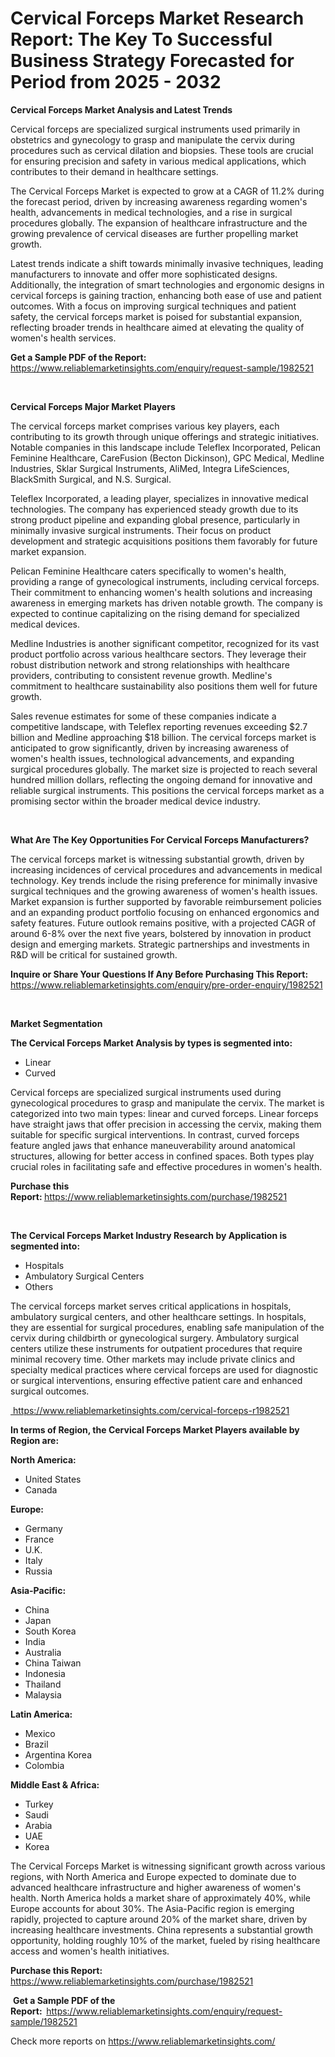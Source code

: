 <p><h1>Cervical Forceps Market Research Report: The Key To Successful Business Strategy Forecasted for Period from 2025 - 2032</h1></p><p><strong>Cervical Forceps Market Analysis and Latest Trends</strong></p>
<p><p>Cervical forceps are specialized surgical instruments used primarily in obstetrics and gynecology to grasp and manipulate the cervix during procedures such as cervical dilation and biopsies. These tools are crucial for ensuring precision and safety in various medical applications, which contributes to their demand in healthcare settings.</p><p>The Cervical Forceps Market is expected to grow at a CAGR of 11.2% during the forecast period, driven by increasing awareness regarding women's health, advancements in medical technologies, and a rise in surgical procedures globally. The expansion of healthcare infrastructure and the growing prevalence of cervical diseases are further propelling market growth. </p><p>Latest trends indicate a shift towards minimally invasive techniques, leading manufacturers to innovate and offer more sophisticated designs. Additionally, the integration of smart technologies and ergonomic designs in cervical forceps is gaining traction, enhancing both ease of use and patient outcomes. With a focus on improving surgical techniques and patient safety, the cervical forceps market is poised for substantial expansion, reflecting broader trends in healthcare aimed at elevating the quality of women's health services.</p></p>
<p><strong>Get a Sample PDF of the Report:&nbsp;</strong> <a href="https://www.reliablemarketinsights.com/enquiry/request-sample/1982521?utm_campaign=3042&utm_medium=2&utm_source=Github&utm_content=ia&utm_term=04032025&utm_id=cervical-forceps">https://www.reliablemarketinsights.com/enquiry/request-sample/1982521</a></p>
<p>&nbsp;</p>
<p><strong>Cervical Forceps Major Market Players</strong></p>
<p><p>The cervical forceps market comprises various key players, each contributing to its growth through unique offerings and strategic initiatives. Notable companies in this landscape include Teleflex Incorporated, Pelican Feminine Healthcare, CareFusion (Becton Dickinson), GPC Medical, Medline Industries, Sklar Surgical Instruments, AliMed, Integra LifeSciences, BlackSmith Surgical, and N.S. Surgical.</p><p>Teleflex Incorporated, a leading player, specializes in innovative medical technologies. The company has experienced steady growth due to its strong product pipeline and expanding global presence, particularly in minimally invasive surgical instruments. Their focus on product development and strategic acquisitions positions them favorably for future market expansion.</p><p>Pelican Feminine Healthcare caters specifically to women's health, providing a range of gynecological instruments, including cervical forceps. Their commitment to enhancing women's health solutions and increasing awareness in emerging markets has driven notable growth. The company is expected to continue capitalizing on the rising demand for specialized medical devices.</p><p>Medline Industries is another significant competitor, recognized for its vast product portfolio across various healthcare sectors. They leverage their robust distribution network and strong relationships with healthcare providers, contributing to consistent revenue growth. Medline's commitment to healthcare sustainability also positions them well for future growth.</p><p>Sales revenue estimates for some of these companies indicate a competitive landscape, with Teleflex reporting revenues exceeding $2.7 billion and Medline approaching $18 billion. The cervical forceps market is anticipated to grow significantly, driven by increasing awareness of women's health issues, technological advancements, and expanding surgical procedures globally. The market size is projected to reach several hundred million dollars, reflecting the ongoing demand for innovative and reliable surgical instruments. This positions the cervical forceps market as a promising sector within the broader medical device industry.</p></p>
<p>&nbsp;</p>
<p><strong>What Are The Key Opportunities For Cervical Forceps Manufacturers?</strong></p>
<p><p>The cervical forceps market is witnessing substantial growth, driven by increasing incidences of cervical procedures and advancements in medical technology. Key trends include the rising preference for minimally invasive surgical techniques and the growing awareness of women's health issues. Market expansion is further supported by favorable reimbursement policies and an expanding product portfolio focusing on enhanced ergonomics and safety features. Future outlook remains positive, with a projected CAGR of around 6-8% over the next five years, bolstered by innovation in product design and emerging markets. Strategic partnerships and investments in R&D will be critical for sustained growth.</p></p>
<p><strong>Inquire or Share Your Questions If Any Before Purchasing This Report:</strong> <a href="https://www.reliablemarketinsights.com/enquiry/pre-order-enquiry/1982521?utm_campaign=3042&utm_medium=2&utm_source=Github&utm_content=ia&utm_term=04032025&utm_id=cervical-forceps">https://www.reliablemarketinsights.com/enquiry/pre-order-enquiry/1982521</a></p>
<p>&nbsp;</p>
<p><strong>Market Segmentation</strong></p>
<p><strong>The Cervical Forceps Market Analysis by types is segmented into:</strong></p>
<p><ul><li>Linear</li><li>Curved</li></ul></p>
<p><p>Cervical forceps are specialized surgical instruments used during gynecological procedures to grasp and manipulate the cervix. The market is categorized into two main types: linear and curved forceps. Linear forceps have straight jaws that offer precision in accessing the cervix, making them suitable for specific surgical interventions. In contrast, curved forceps feature angled jaws that enhance maneuverability around anatomical structures, allowing for better access in confined spaces. Both types play crucial roles in facilitating safe and effective procedures in women's health.</p></p>
<p><strong>Purchase this Report:&nbsp;</strong><a href="https://www.reliablemarketinsights.com/purchase/1982521?utm_campaign=3042&utm_medium=2&utm_source=Github&utm_content=ia&utm_term=04032025&utm_id=cervical-forceps">https://www.reliablemarketinsights.com/purchase/1982521</a></p>
<p>&nbsp;</p>
<p><strong>The Cervical Forceps Market Industry Research by Application is segmented into:</strong></p>
<p><ul><li>Hospitals</li><li>Ambulatory Surgical Centers</li><li>Others</li></ul></p>
<p><p>The cervical forceps market serves critical applications in hospitals, ambulatory surgical centers, and other healthcare settings. In hospitals, they are essential for surgical procedures, enabling safe manipulation of the cervix during childbirth or gynecological surgery. Ambulatory surgical centers utilize these instruments for outpatient procedures that require minimal recovery time. Other markets may include private clinics and specialty medical practices where cervical forceps are used for diagnostic or surgical interventions, ensuring effective patient care and enhanced surgical outcomes.</p></p>
<p><a href="https://www.reliablemarketinsights.com/cervical-forceps-r1982521?utm_campaign=3042&utm_medium=2&utm_source=Github&utm_content=ia&utm_term=04032025&utm_id=cervical-forceps">&nbsp;https://www.reliablemarketinsights.com/cervical-forceps-r1982521</a></p>
<p><strong>In terms of Region, the Cervical Forceps Market Players available by Region are:</strong></p>
<p>
    <p> <strong> North America: </strong>
        <ul>
            <li>United States</li>
            <li>Canada</li>
        </ul>
        </p> 
    <p> <strong> Europe: </strong>
        <ul>
            <li>Germany</li>
            <li>France</li>
            <li>U.K.</li>
            <li>Italy</li>
            <li>Russia</li>
        </ul>
        </p> 
    <p> <strong> Asia-Pacific: </strong>
        <ul>
            <li>China</li>
            <li>Japan</li>
            <li>South Korea</li>
            <li>India</li>
            <li>Australia</li>
            <li>China Taiwan</li>
            <li>Indonesia</li>
            <li>Thailand</li>
            <li>Malaysia</li>
        </ul>
        </p> 
    <p> <strong> Latin America: </strong>
        <ul>
            <li>Mexico</li>
            <li>Brazil</li>
            <li>Argentina Korea</li>
            <li>Colombia</li>
        </ul>
        </p> 
    <p> <strong> Middle East & Africa: </strong>
        <ul>
            <li>Turkey</li>
            <li>Saudi</li>
            <li>Arabia</li>
            <li>UAE</li>
            <li>Korea</li>
        </ul>
    </p>
    </p>
<p><p>The Cervical Forceps Market is witnessing significant growth across various regions, with North America and Europe expected to dominate due to advanced healthcare infrastructure and higher awareness of women's health. North America holds a market share of approximately 40%, while Europe accounts for about 30%. The Asia-Pacific region is emerging rapidly, projected to capture around 20% of the market share, driven by increasing healthcare investments. China represents a substantial growth opportunity, holding roughly 10% of the market, fueled by rising healthcare access and women's health initiatives.</p></p>
<p><strong>Purchase this Report: </strong><a href="https://www.reliablemarketinsights.com/purchase/1982521?utm_campaign=3042&utm_medium=2&utm_source=Github&utm_content=ia&utm_term=04032025&utm_id=cervical-forceps">https://www.reliablemarketinsights.com/purchase/1982521</a></p>
<p>&nbsp;<strong>Get a Sample PDF of the Report:&nbsp;&nbsp;</strong><a href="https://www.reliablemarketinsights.com/enquiry/request-sample/1982521?utm_campaign=3042&utm_medium=2&utm_source=Github&utm_content=ia&utm_term=04032025&utm_id=cervical-forceps">https://www.reliablemarketinsights.com/enquiry/request-sample/1982521</a></p>
<p><strong></strong></p>
<p>Check more reports on <a href="https://www.reliablemarketinsights.com/?utm_campaign=3042&utm_medium=2&utm_source=Github&utm_content=ia&utm_term=04032025&utm_id=cervical-forceps">https://www.reliablemarketinsights.com/</a></p>